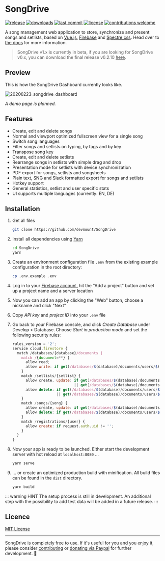 # SongDrive

[![release](https://img.shields.io/npm/v/songdrive/latest.svg?label=release&color=88b544&style=flat-square&logo=data:image/png;base64,iVBORw0KGgoAAAANSUhEUgAAABAAAAAQCAYAAAAf8/9hAAAACXBIWXMAAAsSAAALEgHS3X78AAAATklEQVQ4jWP8//8/AyWAiSLd1DCABZfEnnsVKH5zUepgpIkLKA5EnF7o3OaKYnK5125GbN4aJF7A5jRsXsAmNki8QKxzB6cXKHMBAwMDAFesMxVwNRpMAAAAAElFTkSuQmCC)](https://github.com/devmount/SongDrive/releases) [![downloads](https://img.shields.io/npm/dt/songdrive?label=downloads&color=88b544&style=flat-square)](https://www.npmjs.com/package/songdrive) [![last commit](https://img.shields.io/github/last-commit/devmount/SongDrive?label=updated&color=88b544&style=flat-square)](https://github.com/devmount/SongDrive/commits/master) [![license](https://img.shields.io/badge/license-MIT-88b544.svg?style=flat-square)](./LICENSE) [![contributions welcome](https://img.shields.io/badge/contributions-welcome-88b544.svg?style=flat-square)](./.github/CONTRIBUTING.md)

A song management web application to store, synchronize and present songs and setlists, based on [Vue.js](//vuejs.org/), [Firebase](//firebase.google.com/) and [Spectre.css](//github.com/picturepan2/spectre). Head over to [the docs](https://devmount.github.io/SongDrive) for more information.

> SongDrive v1.x is currently in beta, if you are looking for SongDrive v0.x, you can download the final release v0.2.10 [here](https://github.com/devmount/SongDrive/releases/tag/v0.2.10).

## Preview

This is how the SongDrive Dashboard currently looks like.

![20200223_songdrive_dashboard](https://user-images.githubusercontent.com/5441654/77798970-235c7300-7074-11ea-9485-576584d19273.png)

*A demo page is planned.*

## Features

- Create, edit and delete songs
- Normal and viewport optimized fullscreen view for a single song
- Switch song languages
- Filter songs and setlists on typing, by tags and by key
- Transpose song key
- Create, edit and delete setlists
- Rearrange songs in setlists with simple drag and drop
- Presentation mode for setlists with device synchronization
- PDF export for songs, setlists and songsheets
- Plain text, SNG and Slack formatted export for songs and setlists
- Hotkey support
- General statistics, setlist and user specific stats
- UI supports multiple languages (currently: EN, DE)

## Installation

1. Get all files

    ```bash
    git clone https://github.com/devmount/SongDrive
    ```

2. Install all dependencies using [Yarn](https://yarnpkg.com)

    ```bash
    cd SongDrive
    yarn
    ```

3. Create an environment configuration file `.env` from the existing example configuration in the root directory:

    ```bash
    cp .env.example .env
    ```

4. Log in to your [Firebase account](https://console.firebase.google.com), hit the "Add a project" button and set up a project name and a server location
5. Now you can add an app by clicking the "Web" button, choose a nickname and click "Next"
6. Copy *API key* and *project ID* into your `.env` file
7. Go back to your Firebase console, and click *Create Database* under Develop > Database. Choose *Start in production mode* and set the following security rules:

    ```javascript
    rules_version = '2';
    service cloud.firestore {
      match /databases/{database}/documents {
        match /{document=**} {
          allow read;
          allow write: if get(/databases/$(database)/documents/users/$(request.auth.uid)).data.role == "admin";
        }
        match /setlists/{setlist} {
          allow create, update: if get(/databases/$(database)/documents/users/$(request.auth.uid)).data.role == "performer"
                                || get(/databases/$(database)/documents/users/$(request.auth.uid)).data.role == "editor";
          allow delete: if get(/databases/$(database)/documents/users/$(request.auth.uid)).data.role == "editor"
                        || get(/databases/$(database)/documents/users/$(request.auth.uid)).data.role == "performer" && request.auth.uid == resource.data.creator;
        }
        match /songs/{song} {
          allow create, update: if get(/databases/$(database)/documents/users/$(request.auth.uid)).data.role == "editor";
          allow delete: if get(/databases/$(database)/documents/users/$(request.auth.uid)).data.role == "editor";
        }
        match /registrations/{user} {
          allow create: if request.auth.uid != '';
        }
      }
    }
    ```

8. Now your app is ready to be launched. Either start the development server with hot reload at `localhost:8080` ...

    ```bash
    yarn serve
    ```

9. ... or create an optimized production build with minification. All build files can be found in the `dist` directory.

    ```bash
    yarn build
    ```

::: warning HINT
The setup process is still in development. An additional step with the possibility to add test data will be added in a future release.
:::

## Licence

[MIT License](./LICENSE)

---

SongDrive is completely free to use. If it's useful for you and you enjoy it, please consider [contributing](.github/CONTRIBUTING.md) or [donating via Paypal](https://paypal.me/devmount) for further development. :green_heart:
